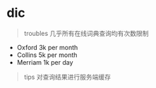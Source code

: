 # dic
>troubles 几乎所有在线词典查询均有次数限制
 * Oxford 3k per month
 * Collins 5k per month
 * Merriam 1k per day
>tips 对查询结果进行服务端缓存
